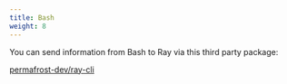 ```yaml
---
title: Bash
weight: 8
---
```


You can send information from Bash to Ray via this third party package:

[permafrost-dev/ray-cli](https://github.com/permafrost-dev/ray-cli)
